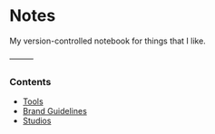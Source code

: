 # Notes
My version-controlled notebook for things that I like.

———

### Contents



- [Tools](tools.md) 
- [Brand Guidelines](brand_guidelines.md)
- [Studios](studios.md)
